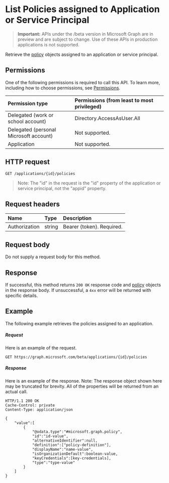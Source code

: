 # List Policies assigned to Application or Service Principal

> **Important:** APIs under the /beta version in Microsoft Graph are in preview and are subject to change. Use of these APIs in production applications is not supported.

Retrieve the [policy](../resources/policy.md) objects assigned to an application or service principal.

## Permissions
One of the following permissions is required to call this API. To learn more, including how to choose permissions, see [Permissions](/graph/permissions_reference).

|Permission type      | Permissions (from least to most privileged)              |
|:--------------------|:---------------------------------------------------------|
|Delegated (work or school account) | Directory.AccessAsUser.All    |
|Delegated (personal Microsoft account) | Not supported.    |
|Application | Not supported. |

## HTTP request
<!-- { "blockType": "ignored" } -->
```http
GET /applications/{id}/policies
```

> Note: The "id" in the request is the "id" property of the application or service principal, not the "appid" property.

## Request headers
| Name       | Type | Description|
|:---------------|:--------|:----------|
| Authorization  | string  | Bearer {token}. Required. |

## Request body
Do not supply a request body for this method.

## Response

If successful, this method returns `200 OK` response code and [policy](../resources/policy.md) objects in the response body. If unsuccessful, a `4xx` error will be returned with specific details.

## Example
The following example retrieves the policies assigned to an application.

##### Request
Here is an example of the request.

```http
GET https://graph.microsoft.com/beta/applications/{id}/policies
```

##### Response
Here is an example of the response. Note: The response object shown here may be truncated for brevity. All of the properties will be returned from an actual call.

```http
HTTP/1.1 200 OK
Cache-Control: private
Content-Type: application/json

{
	"value":[
		{
			"@odata.type":"#microsoft.graph.policy",
			"id":"id-value",
			"alternativeIdentifier":null,
			"definition":["policy-definition"],
			"displayName":"name-value",
			"isOrganizationDefault":boolean-value,
			"keyCredentials":[key-credentials],
			"type":"type-value"
		}
	]
}
```
